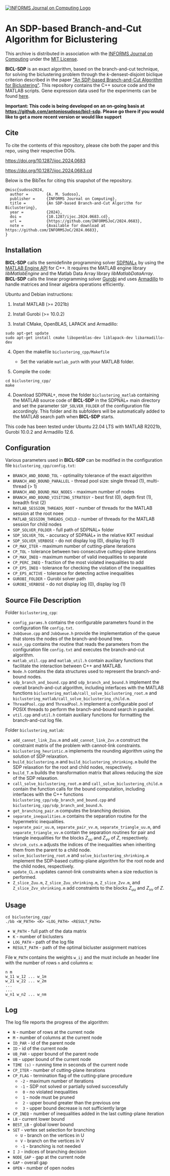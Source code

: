 [![INFORMS Journal on Computing Logo](https://INFORMSJoC.github.io/logos/INFORMS_Journal_on_Computing_Header.jpg)](https://pubsonline.informs.org/journal/ijoc)

# An SDP-based Branch-and-Cut Algorithm for Biclustering

This archive is distributed in association with the [INFORMS Journal on
Computing](https://pubsonline.informs.org/journal/ijoc) under the [MIT License](LICENSE).

**BICL-SDP** is an exact algorithm, based on the branch-and-cut technique, for solving the biclustering problem through the $k$-densest-disjoint biclique criterion described in the paper ["An SDP-based Branch-and-Cut Algorithm for Biclustering"](). This repository contains the C++ source code and the MATLAB scripts. Gene expression data used for the experiments can be found [here](https://schlieplab.org/Supplements/CompCancer/).

**Important: This code is being developed on an on-going basis at 
https://github.com/antoniosudoso/bicl-sdp. Please go there if you would like to
get a more recent version or would like support**

## Cite

To cite the contents of this repository, please cite both the paper and this repo, using their respective DOIs.

https://doi.org/10.1287/ijoc.2024.0683

https://doi.org/10.1287/ijoc.2024.0683.cd

Below is the BibTex for citing this snapshot of the repository.

```
@misc{sudoso2024,
  author =        {A. M. Sudoso},
  publisher =     {INFORMS Journal on Computing},
  title =         {An SDP-based Branch-and-Cut Algorithm for Biclustering},
  year =          {2024},
  doi =           {10.1287/ijoc.2024.0683.cd},
  url =           {https://github.com/INFORMSJoC/2024.0683},
  note =          {Available for download at https://github.com/INFORMSJoC/2024.0683},
}  
```

## Installation
**BICL-SDP** calls the semidefinite programming solver [SDPNAL+](https://blog.nus.edu.sg/mattohkc/softwares/sdpnalplus/) by using the [MATLAB Engine API](https://www.mathworks.com/help/matlab/calling-matlab-engine-from-cpp-programs.html) for C++. It requires the MATLAB engine library *libMatlabEngine* and the Matlab Data Array library *libMatlabDataArray*. **BICL-SDP** calls the linear programming solver [Gurobi](https://www.gurobi.com/) and uses [Armadillo](http://arma.sourceforge.net/) to handle matrices and linear algebra operations efficiently.


Ubuntu and Debian instructions:

1) Install MATLAB (>= 2021b)

2) Install Gurobi (>= 10.0.2)

3) Install CMake, OpenBLAS, LAPACK and Armadillo:
 ```
sudo apt-get update
sudo apt-get install cmake libopenblas-dev liblapack-dev libarmadillo-dev
```
4) Open the makefile `biclustering_cpp/Makefile` 
	- Set the variable `matlab_path` with your MATLAB folder.

5) Compile the code:

```
cd biclustering_cpp/
make
```

4) Download SDPNAL+, move the folder `biclustering_matlab` containing the MATLAB source code of **BICL-SDP** in the SDPNAL+ main directory and set the parameter `SDP_SOLVER_FOLDER` of the configuration file accordingly. This folder and its subfolders will be automatically added to the MATLAB search path when **BICL-SDP** starts.

This code has been tested under Ubuntu 22.04 LTS with MATLAB R2021b, Gurobi 10.0.2 and Armadillo 12.6.

## Configuration
Various parameters used in **BICL-SDP** can be modified in the configuration file `biclustering_cpp/config.txt`:

- `BRANCH_AND_BOUND_TOL` - optimality tolerance of the exact algorithm
- `BRANCH_AND_BOUND_PARALLEL` -  thread pool size: single thread (1), multi-thread (> 1)
- `BRANCH_AND_BOUND_MAX_NODES` - maximum number of nodes
- `BRANCH_AND_BOUND_VISITING_STRATEGY` - best first (0),  depth first (1), breadth first (2)
- `MATLAB_SESSION_THREADS_ROOT` - number of threads for the MATLAB session at the root noee
- `MATLAB_SESSION_THREADS_CHILD` - number of threads for the MATLAB session for child nodes
- `SDP_SOLVER_FOLDER` - full path of SDPNAL+ folder
- `SDP_SOLVER_TOL` - accuracy of SDPNAL+ in the relative KKT residual
- `SDP_SOLVER_VERBOSE` - do not display log (0), display log (1)
- `CP_MAX_ITER` - maximum number of cutting-plane iterations
- `CP_TOL` - tolerance between two consecutive cutting-plane iterations
- `CP_MAX_INEQ` - maximum number of valid inequalities to separate
- `CP_PERC_INEQ` - fraction of the most violated inequalities to add
- `CP_EPS_INEQ` - tolerance for checking the violation of the inequalities
- `CP_EPS_ACTIVE` - tolerance for detecting active inequalities
- `GUROBI_FOLDER` - Gurobi solver path
- `GUROBI_VERBOSE` - do not display log (0), display log (1)

## Source File Description

 Folder `biclustering_cpp`:

- `config_params.h` contains the configurable parameters found in the configuration file `config.txt`.
 - `JobQueue.cpp` and `JobQueue.h` provide the implementation of the queue that stores the nodes of the branch-and-bound tree.
 - `main_cpp` contains the routine that reads the parameters from the configuration file `config.txt` and executes the branch-and-cut algorithm.
 - `matlab_util.cpp` and `matlab_util.h` contain auxiliary functions that facilitate the interaction between C++ and MATLAB.
- `Node.h` contains the data structures used to represent the branch-and-bound nodes.
- `sdp_branch_and_bound.cpp` and `sdp_branch_and_bound.h` implement the overall branch-and-cut algorithm, including interfaces with the MATLAB functions `biclustering_matlab/call_solve_biclustering_root.m` and `biclustering_matlab/call_solve_biclustering_child.m`.
- `ThreadPool.cpp` and `ThreadPool.h` implement a configurable pool of POSIX threads to perform the branch-and-bound search in parallel.
- `util.cpp` and `util.h` contain auxiliary functions for formatting the branch-and-cut log file.


Folder `biclustering_matlab`:

- `add_cannot_link_Zuu.m` and `add_cannot_link_Zvv.m` construct the constraint matrix of the problem with cannot-link constraints.
- `biclustering_heuristic.m` implements the rounding algorithm using the solution of SDP relaxation.
- `build_biclustering.m` and `build_biclustering_shrinking.m` build the SDP relaxation for the root and child nodes, respectively.
- `build_T.m` builds the transformation matrix that allows reducing the size of the SDP relaxation.
- `call_solve_biclustering_root.m` and `call_solve_biclustering_child.m` contain the function calls for the bound computation, including interfaces with the C++ functions `biclustering_cpp/sdp_branch_and_bound.cpp` and `biclustering_cpp/sdp_branch_and_bound.h`.
- `get_branching_pair.m` computes the branching decision.
- `separate_inequalities.m` contains the separation routine for the hypermetric inequalities.
- `separate_pair_uu.m`, `separate_pair_vv.m`, `separate_triangle_uu.m`, and `separate_triangle_vv.m` contain the separation routines for pair and triangle inequalities for the blocks $Z_{uu}$ and $Z_{vv}$  of $Z$, respectively.
- `shrink_cuts.m` adjusts the indices of the inequalities when inheriting them from the parent to a child node.
- `solve_biclustering_root.m` and `solve_biclustering_shrinking.m` implement the SDP-based cutting-plane algorithm for the root node and the child nodes, respectively.
- `update_CL.m` updates cannot-link constraints when a size reduction is performed.
- `Z_slice_Zuu.m`, `Z_slice_Zuu_shrinking.m`, `Z_slice_Zvv.m`, and `Z_slice_Zvv_shrinking.m` add constraints to the blocks $Z_{uu}$ and $Z_{vv}$  of $Z$.

## Usage
```
cd biclustering_cpp/
./bb <W_PATH> <K> <LOG_PATH> <RESULT_PATH>
```
- `W_PATH` - full path of the data matrix
- `K` - number of biclusters
- `LOG_PATH` - path of the log file
- `RESULT_PATH` - path of the optimal bicluster assignment matrices

File `W_PATH` contains the weights `w_ij` and the must include an header line with the number of rows `n` and columns `m`:

```
n m
w_11 w_12 ... w_1m
w_21 w_22 ... w_2m
...
...
w_n1 w_n2 ... w_nm
```

## Log

The log file reports the progress of the algorithm:

- `N` - number of rows at the current node
- `M` - number of columns at the current node
- `ID_PAR` - id of the parent node
- `ID` - id of the current node
- `UB_PAR` - upper bound of the parent node
- `UB` - upper bound of the current node
- `TIME (s)` - running time in seconds of the current node
- `CP_ITER` - number of cutting-plane iterations
- `CP_FLAG` - termination flag of the cutting-plane procedure
    - `-2` - maximum number of iterations
    - `-1` - SDP not solved or partially solved successfully
    -  ` 0` - no violated inequalities
    -  ` 1` - node must be pruned
    -  ` 2` - upper bound greater than the previous one
    -  ` 3` - upper bound decrease is not sufficiently large
- `CP_INEQ` - number of inequalities added in the last cutting-plane iteration
- `LB` - current lower bound
- `BEST_LB` - global lower bound
- `SET` - vertex set selection for branching
    -  `U` - branch on the vertices in U
    -  `V` - branch on the vertices in V
    -  `-1` - branching is not needed
- `I J` - indices of branching decision
- `NODE_GAP` - gap at the current node
- `GAP` - overall gap 
- `OPEN` - number of open nodes
